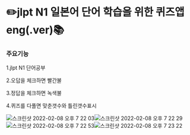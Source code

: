 # ✏️jlpt N1 일본어 단어 학습을 위한 퀴즈앱 eng(.ver)📚

### 주요기능
1.jlpt N1 단어공부

2.오답을 체크하면 빨간불

3.정답을 체크하면 녹색불

4.퀴즈를 다풀면 맞춘갯수와 틀린갯수표시

![스크린샷 2022-02-08 오후 7 22 03](https://user-images.githubusercontent.com/91593937/152968369-03844239-2a28-40c9-9f5a-67a3af7ec1cb.png)![스크린샷 2022-02-08 오후 7 22 29](https://user-images.githubusercontent.com/91593937/152968612-e9ef8a45-4a76-4d88-85e2-1faa7296ccaf.png)![스크린샷 2022-02-08 오후 7 22 53](https://user-images.githubusercontent.com/91593937/152968761-d53ca640-862d-45c2-8285-3c1965d109ef.png)![스크린샷 2022-02-08 오후 7 23 22](https://user-images.githubusercontent.com/91593937/152968943-03660226-99d5-4d7c-a675-ab21358c082d.png)

